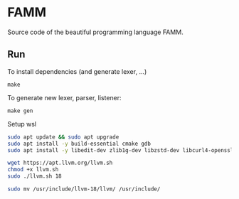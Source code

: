 # FAMM

Source code of the beautiful programming language FAMM.

## Run

To install dependencies (and generate lexer, ...)
```shell
make
```

To generate new lexer, parser, listener:
```shell
make gen
```

Setup wsl
```bash
sudo apt update && sudo apt upgrade
sudo apt install -y build-essential cmake gdb
sudo apt install -y libedit-dev zlib1g-dev libzstd-dev libcurl4-openssl-dev
```

```bash
wget https://apt.llvm.org/llvm.sh
chmod +x llvm.sh
sudo ./llvm.sh 18
```


```bash
sudo mv /usr/include/llvm-18/llvm/ /usr/include/

```